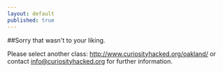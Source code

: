 ```yaml
---
layout: default
published: true
---
```


##Sorry that wasn't to your liking. 

Please select another class: <a href='http://www.curiosityhacked.org/oakland/'>http://www.curiosityhacked.org/oakland/</a>
or contact info@curiosityhacked.org for further information.
